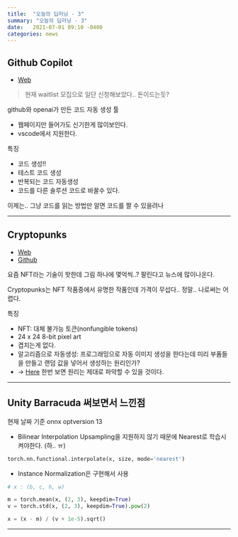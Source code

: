 ```yaml
---
title:  "오늘의 딥러닝 - 3"
summary: "오늘의 딥러닝 - 3"
date:   2021-07-01 09:10 -0400
categories: news
---
```



## Github Copilot

- [Web](https://copilot.github.com/?fbclid=IwAR0JEAXjH0pwbdy0ArQxGphKlsS05yAZ0w-RWJhjKajEKAdpJIDsfGkHWJM)

> 현재 waitlist 모집으로 일단 신청해보았다.. 돈이드는듯?

github와 openai가 만든 코드 자동 생성 툴

- 웹페이지만 들어가도 신기한게 많이보인다.
- vscode에서 지원한다.

특징
- 코드 생성!!
- 테스트 코드 생성
- 반복되는 코드 자동생성
- 코드를 다른 솔루션 코드로 바꿀수 있다.

이제는.. 그냥 코드를 읽는 방법만 알면 코드를 짤 수 있을려나

---

## Cryptopunks

- [Web](https://www.larvalabs.com/cryptopunks)
- [Github](https://github.com/larvalabs/cryptopunks)


요즘 NFT라는 기술이 핫한데 그림 하나에 몇억씩..? 팔린다고 뉴스에 많이나온다.

Cryptopunks는 NFT 작품중에서 유명한 작품인데 가격이 무섭다.. 정말.. 나로써는 어렵다.

특징

- NFT: 대체 불가능 토큰(nonfungible tokens)
- 24 x 24 8-bit pixel art
- 겹치는게 없다.
- 알고리즘으로 자동생성: 프로그래밍으로 자동 이미지 생성을 한다는데 미리 부품들을 만들고 랜덤 값을 넣어서 생성하는 원리인가?
- -> [Here](https://github.com/cryptopunksnotdead) 한번 보면 원리는 제대로 파악할 수 있을 것이다.

---

## Unity Barracuda 써보면서 느낀점

현재 날짜 기준 onnx optversion 13

- Bilinear Interpolation Upsampling을 지원하지 않기 때문에 Nearest로 학습시켜야한다. (하.. ㅠ)


```python
torch.nn.functional.interpolate(x, size, mode='nearest')
```

- Instance Normalization은 구현해서 사용

```python
# x : (b, c, h, w)

m = torch.mean(x, (2, 3), keepdim=True)
v = torch.std(x, (2, 3), keepdim=True).pow(2)

x = (x - m) / (v + 1e-5).sqrt()
```

---
